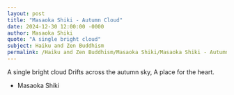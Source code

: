 ```yaml
---
layout: post
title: "Masaoka Shiki - Autumn Cloud"
date: 2024-12-30 12:00:00 -0000
author: Masaoka Shiki
quote: "A single bright cloud"
subject: Haiku and Zen Buddhism
permalink: /Haiku and Zen Buddhism/Masaoka Shiki/Masaoka Shiki - Autumn Cloud
---
```


A single bright cloud
Drifts across the autumn sky,
A place for the heart.

- Masaoka Shiki
